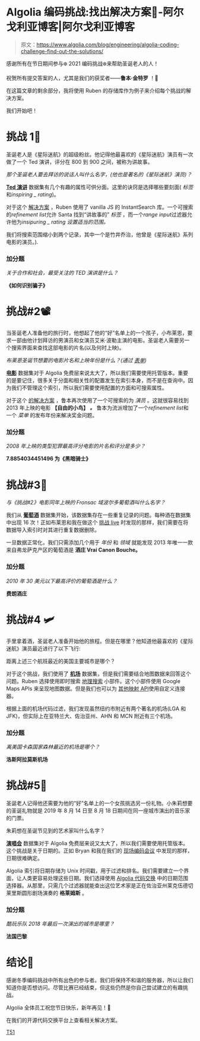 # Algolia 编码挑战:找出解决方案🔎-阿尔戈利亚博客|阿尔戈利亚博客

> 原文：<https://www.algolia.com/blog/engineering/algolia-coding-challenge-find-out-the-solutions/>

感谢所有在节日期间参与❄️ 2021 编码挑战❄️来帮助圣诞老人的人！

祝贺所有提交答案的人，尤其是我们的获奖者——**鲁本·金特罗** ！🥳

在这篇文章的剩余部分，我将使用 Ruben 的存储库作为例子来介绍每个挑战的解决方案。

我们开始吧！

# [](#challenge-1-%f0%9f%8e%a4)**挑战 1🎤**

圣诞老人是《星际迷航》的超级粉丝。他记得他最喜欢的《星际迷航》演员有一次做了一个 Ted 演讲，评分在 800 到 900 之间，被称为讲故事。

*那个圣诞老人要去拜访的说话人叫什么名字，(他也是著名的《星际迷航》演员)？*

[**Ted 演讲**](https://github.com/algolia/datasets/blob/master/tedtalks/talks.json) 数据集有几个有趣的属性可供分面。这里的诀窍是选择哪些要刻面( *标签* 和*inspiring _ rating*)。

对于这个 [解决方案](https://github.com/rbnquintero/algolia-coding-challenge/tree/main/challenge-1) ，Ruben 使用了 vanilla JS 的 InstantSearch 库。一个可搜索的*refinement list*允许 Santa 找到“讲故事的” *标签* ，而一个*range input*过滤器允许他为*insipuring _ rating 设置适当的范围。*

我们将搜索范围缩小到两个记录，其中一个是竹井乔治，他曾是《星际迷航》系列电影的演员。).

### [](#bonus-question)**加分题**

*关于合作和社会，最受关注的 TED 演讲是什么？*

**《如何识别骗子》**

# [](#challenge-2-%f0%9f%93%bd)**挑战#2📽**

当圣诞老人准备他的旅行时，他想起了他的“好”名单上的一个孩子，小布莱恩，要求一部由他计划拜访的男演员和女演员艾米·波勒主演的电影。圣诞老人需要另一个搜索界面来查找这部电影的片名(以及何时上映)。

*布莱恩圣诞节想要的电影片名和上映年份是什么？(通过* [*表单*](https://docs.google.com/forms/d/e/1FAIpQLSfU5XNTarCngITo5p4d-7VMnVc3a4IVRkK46XU5JADGfUjLow/viewform?usp=sf_link)*)*

[**电影**](https://github.com/algolia/datasets/blob/master/movies/) 数据集对于 Algolia 免费层来说太大了，所以我们需要使用托管版本。重要的是要记住，很多关于分面和相关性的配置发生在索引本身，而不是在查询中。因为我们不管理这个索引，所以我们需要使用配置的方面和可搜索属性。

对于这个 [的解决方案](https://github.com/rbnquintero/algolia-coding-challenge/tree/main/challenge-2) ，鲁本再次使用了一个可搜索的为 *演员* 。这就很容易找到 2013 年上映的电影 **【自由的小鸟】** ***。*** 鲁本为流派增加了一个*refinement list*和一个 *菜单* 的发布年份来解决奖金问题。

### [](#bonus-question)**加分题**

*2008 年上映的类型犯罪最高评分电影的片名和评分是多少？*

**7.8854034451496 为《黑暗骑士》**

# [](#challenge-3-%f0%9f%8d%b7)**挑战#3🍷**

*与《挑战#2》电影同年上映的 Fronsac 域波尔多葡萄酒叫什么名字？*

我们从 [**葡萄酒**](https://github.com/algolia/datasets/tree/master/wine/) 数据集开始，该数据集存在一些重复记录的问题。每种酒在数据集中出现 16 次！正如布莱恩和我在做这个 [挑战 live](https://discord.com/channels/906250704581177365/912436381152866305/918173239228903474) 时发现的那样，我们需要在将数据导入索引时对其进行重复数据删除。

一旦数据正常化，我们只需添加几个用于 *年份* 和 *领域* 就能发现 2013 年唯一一款来自弗龙萨克产区的葡萄酒是 **酒庄 Vrai Canon Bouche。**

### [](#bonus-question)**加分题**

*2010 年 30 美元以下最高评价的葡萄酒是什么？*

**费朗酒庄**

# [](#challenge-4-%f0%9f%9b%a9)**挑战#4 🛩**

手里拿着酒，圣诞老人准备开始他的旅程。但是在哪里？他知道他最喜欢的《星际迷航》演员最近进行了以下飞行:

距离上述三个航班最近的美国主要城市是哪个？

对于这个挑战，我们使用了 [**机场**](https://github.com/algolia/datasets/tree/master/airports) 数据集，但是我们需要结合地图数据来回答这个问题。Ruben 选择使用即时搜索 [地理搜索](https://www.algolia.com/doc/api-reference/widgets/geo-search/js/) 小部件。这个小部件使用 Google Maps APIs 来呈现地图数据。但是我们也可以为 [其他映射 API](https://www.algolia.com/doc/api-reference/widgets/geo-search/js/#connector)使用自定义连接器。

根据上面的机场代码过滤，我们发现虽然纽约市附近有两个著名的机场(LGA 和 JFK)，但实际上在亚特兰大、佐治亚州、AHN 和 MCN 附近有三个机场。

### [](#bonus-question)**加分题**

*离美国卡森国家森林最近的机场是哪个？*

**洛斯阿拉莫斯机场**

# [](#challenge-5-%f0%9f%8e%b8)**挑战#5🎸**

圣诞老人记得他还需要为他的“好”名单上的一个女孩挑选另一份礼物。小朱莉想要的圣诞礼物就是 2019 年 8 月 14 日至 8 月 18 日期间在同一座城市演出的音乐家的门票。

朱莉想在圣诞节见到的艺术家叫什么名字？

[**演唱会**](https://github.com/algolia/datasets/blob/master/concerts) 数据集对于 Algolia 免费层来说又太大了，所以我们需要使用托管版本。这个挑战是关于日期的。正如 Bryan 和我在我们的 [现场编码会议](https://youtu.be/h89gZei5fvo) 中发现的那样，日期很难确定。

Algolia 索引将日期存储为 Unix 时间戳，用于过滤和排名。我们需要建立一个界面，让人类更容易处理这些日期。我们选择使用 [Algolia 代码交换](https://www.algolia.com/developers/code-exchange/?query=date%20range%20picker&page=1) 中的日期范围选择器。从那里，只需几个过滤器就能查出这位艺术家是正在佐治亚州莱克伍德切莱里斯圆形剧场演奏的 **格莱姆斯** 。

### [](#bonus-question)**加分题**

*酷玩乐队 2018 年最后一次演出的城市是哪里？*

**法国巴黎**

# [](#conclusion-%f0%9f%8e%84)**结论🎄**

感谢冬季编码挑战中所有出色的参与者。我们将保持不和谐的服务器，所以让我们知道你是否想访问。尽管比赛已经结束，但这些仍然是你自己尝试建立的有趣挑战。

Algolia 全体员工祝您节日快乐，新年再见！🎊

在我们的开源代码交换平台上查看相关解决方案。

[T51](https://www.algolia.com/developers/code-exchange/?page=1&refinementList%5Bproduct_features%5D%5B0%5D=InstantSearch&refinementList%5Bproduct_features%5D%5B1%5D=Geo%20Search)